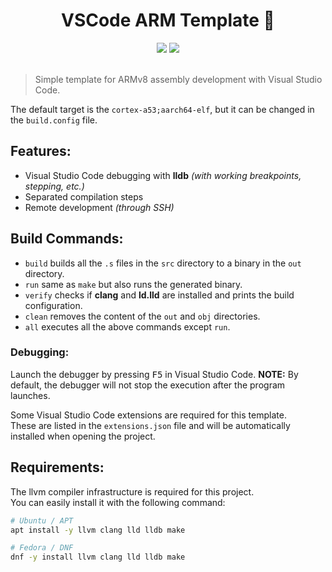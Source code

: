 <h1 align="center">VSCode ARM Template 🤖</h1>

<div align="center">
  <img src="https://badgen.net/badge/arch/ARMv8/pink"/>
  <img src="https://badgen.net/badge/platform/Linux/orange"/>
  <br>
  <br>
</div>
 
> Simple template for ARMv8 assembly development with Visual Studio Code.

The default target is the `cortex-a53;aarch64-elf`, but it can be changed in the `build.config` file.

## Features:

- Visual Studio Code debugging with <b>lldb</b> _(with working breakpoints, stepping, etc.)_
- Separated compilation steps
- Remote development _(through SSH)_

## Build Commands:

- `build` builds all the `.s` files in the `src` directory to a binary in the `out` directory.
- `run` same as `make` but also runs the generated binary.
- `verify` checks if <b>clang</b> and <b>ld.lld</b> are installed and prints the build configuration.
- `clean` removes the content of the `out` and `obj` directories.
- `all` executes all the above commands except `run`.

### Debugging:

Launch the debugger by pressing <kbd>F5</kbd> in Visual Studio Code.
<b>NOTE:</b> By default, the debugger will not stop the execution after the program launches.

Some Visual Studio Code extensions are required for this template.<br>
These are listed in the `extensions.json` file and will be automatically installed when opening the project.

## Requirements:

The llvm compiler infrastructure is required for this project.<br>
You can easily install it with the following command:

```bash
# Ubuntu / APT
apt install -y llvm clang lld lldb make

# Fedora / DNF
dnf -y install llvm clang lld lldb make
```
